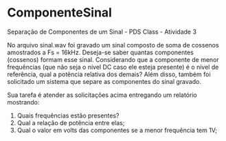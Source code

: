 # ComponenteSinal
Separação de Componentes de um Sinal - PDS Class - Atividade 3

No arquivo sinal.wav foi gravado um sinal composto de soma de cossenos amostrados a Fs = 16kHz. 
Deseja-se saber quantas componentes (cossenos) formam esse sinal. Considerando que a componente de menor frequências (que não seja o nível DC caso ele esteja presente) é o nível de referência, qual a potência relativa dos demais? Além disso, também foi solicitado um sistema que separe as componentes do sinal gravado.

Sua tarefa é atender as solicitações acima entregando um relatório mostrando:
1. Quais frequências estão presentes?
4. Qual a relação de potência entre elas;
5. Qual o valor em volts das componentes se a menor frequência tem 1V;
